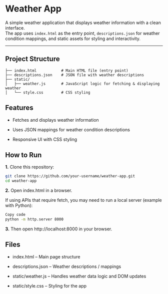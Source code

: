 # Weather App

A simple weather application that displays weather information with a clean interface.  
The app uses `index.html` as the entry point, `descriptions.json` for weather condition mappings, and static assets for styling and interactivity.

---

## Project Structure

```text
├── index.html           # Main HTML file (entry point)
├── descriptions.json    # JSON file with weather descriptions
├── static/
│   ├── weather.js       # JavaScript logic for fetching & displaying weather
│   └── style.css        # CSS styling
```

## Features
- Fetches and displays weather information

- Uses JSON mappings for weather condition descriptions

- Responsive UI with CSS styling

## How to Run

**1.** Clone this repository:

```bash
git clone https://github.com/your-username/weather-app.git
cd weather-app
```
**2.** Open index.html in a browser.

If using APIs that require fetch, you may need to run a local server (example with Python):

```bash
Copy code
python -m http.server 8000
```

**3.** Then open http://localhost:8000 in your browser.

## Files
- index.html – Main page structure

- descriptions.json – Weather descriptions / mappings

- static/weather.js – Handles weather data logic and DOM updates

- static/style.css – Styling for the app


